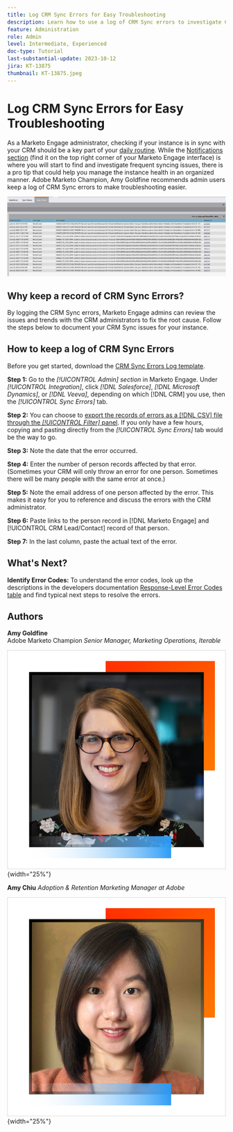 ```yaml
---
title: Log CRM Sync Errors for Easy Troubleshooting
description: Learn how to use a log of CRM Sync errors to investigate CRM sync issues and keep it running smoothly.
feature: Administration
role: Admin
level: Intermediate, Experienced
doc-type: Tutorial
last-substantial-update: 2023-10-12
jira: KT-13875
thumbnail: KT-13875.jpeg
---
```


# Log CRM Sync Errors for Easy Troubleshooting

As a Marketo Engage administrator, checking if your instance is in sync with your CRM should be a key part of your [daily routine](https://nation.marketo.com/t5/champion-program-blogs/my-marketo-morning-routine-tips-for-driving-marketing-operation/ba-p/247508). While the [Notifications section](https://experienceleague.adobe.com/docs/marketo/using/product-docs/core-marketo-concepts/miscellaneous/notification-types.html) (find it on the top right corner of your Marketo Engage interface) is where you will start to find and investigate frequent syncing issues, there is a pro tip that could help you manage the instance health in an organized manner.  Adobe Marketo Champion, Amy Goldfine recommends admin users keep a log of CRM Sync errors to make troubleshooting easier.

![Screenshot of the Sync Errors tab](/help/tutorial-inherited-instance/_assets/Marketo_Engage_Admin_Salesforce_Sync_Errors_Tab.png)

## Why keep a record of CRM Sync Errors? 

By logging the CRM Sync errors, Marketo Engage admins can review the issues and trends with the CRM administrators to fix the root cause. Follow the steps below to document your CRM Sync issues for your instance.  

## How to keep a log of CRM Sync Errors 

Before you get started, download the [CRM Sync Errors Log template](/help/tutorial-inherited-instance/_assets/downloads/Adobe-Marketo-Engage_CRM-Sync-Error-Log-Template.xlsx). 

**Step 1:** Go to the *[!UICONTROL Admin] section* in Marketo Engage. Under *[!UICONTROL Integration]*, click *[!DNL Salesforce]*, *[!DNL Microsoft Dynamics]*, or *[!DNL Veeva]*, depending on which [!DNL CRM] you use, then the *[!UICONTROL Sync Errors]* tab. 

**Step 2:** You can choose to [export the records of errors as a [!DNL CSV] file through the *[!UICONTROL Filter]* panel](https://experienceleague.adobe.com/docs/marketo/using/product-docs/crm-sync/salesforce-sync/salesforce-sync-errors.html#filter-sync-errors). If you only have a few hours, copying and pasting directly from the *[!UICONTROL Sync Errors]* tab would be the way to go. 

**Step 3:** Note the date that the error occurred.   

**Step 4:** Enter the number of person records affected by that error. (Sometimes your CRM will only throw an error for one person. Sometimes there will be many people with the same error at once.)   

**Step 5:** Note the email address of one person affected by the error. This makes it easy for you to reference and discuss the errors with the CRM administrator.   

**Step 6:** Paste links to the person record in [!DNL Marketo Engage] and [!UICONTROL CRM Lead/Contact] record of that person.   

**Step 7:** In the last column, paste the actual text of the error.

## What's Next?  

**Identify Error Codes:** To understand the error codes, look up the descriptions in the developers documentation [Response-Level Error Codes table](https://developers.marketo.com/rest-api/error-codes/#response_level_error_codes) and find typical next steps to resolve the errors.  

## Authors

**Amy Goldfine**  
Adobe Marketo Champion 
*Senior Manager, Marketing Operations, Iterable*

![Amy Goldfine](/help/tutorial-inherited-instance/_assets/authors/Customer_Author_Amy_Goldfine.png){width="25%"}

**Amy Chiu**
*Adoption & Retention Marketing Manager at Adobe* 

![Amy Chiu](/help/tutorial-inherited-instance/_assets/authors/Adobe_Author_Amy_Chiu.png){width="25%"}
 
